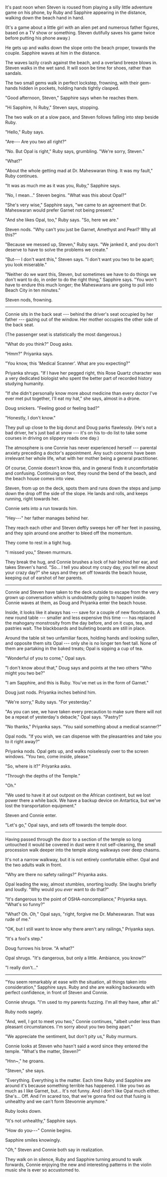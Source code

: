 It's past noon when Steven is roused from playing a silly little
adventure game on his phone, by Ruby and Sapphire appearing in the distance,
walking down the beach hand in hand.

(It's a game about a little girl with an alien pet and numerous father
figures, based on a TV show or something. Steven dutifully saves his game
twice before putting his phone away.)

He gets up and walks down the slope onto the beach proper, towards the
couple. Sapphire waves at him in the distance.

The waves lazily crash against the beach, and a overland breeze blows in.
Steven walks in the wet sand. It will soon be time for shoes, rather than
sandals.

The two small gems walk in perfect lockstep, frowning, with their
gem-hands hidden in pockets, holding hands tightly clasped.

"Good afternoon, Steven," Sapphire says when he reaches them. 

"Hi Sapphire, hi Ruby," Steven says, stopping.

The two walk on at a slow pace, and Steven follows falling into
step beside Ruby.

"Hello," Ruby says.

"Are--- Are you two all right?"

"No. But Opal is right," Ruby says, grumbling. "We're sorry, Steven."

"What?"

"About the whole getting mad at Dr. Maheswaran thing. It was my fault," Ruby continues.

"It was as much me as it was you, Ruby," Sapphire says.

"No, I mean..." Steven begins. "What was this about Opal?"

"She's very wise," Sapphire says, "we came to an agreement that Dr. Maheswaran
would prefer Garnet not being present."

"And she likes Opal, too," Ruby says. "So, here we are."

Steven nods. "Why can't you just be Garnet, Amethyst and Pearl? Why all
this?"

"Because we messed up, Steven," Ruby says. "We janked it, and you don't
deserve to have to solve the problems we create."

"But--- I don't want this," Steven says. "I don't want you two to be
apart; you look miserable."

"Neither do we want this, Steven, but sometimes we have to do things we don't want to do,
in order to do the right thing," Sapphire says. "You won't have to endure this much longer;
the Maheswarans are going to pull into Beach City in ten minutes."

Steven nods, frowning.

----

Connie sits in the back seat --- behind the driver's seat occupied by
her father --- gazing out of the window. Her mother occupies the other
side of the back seat.

(The passenger seat is statistically the most dangerous.)

"What do you think?" Doug asks.

"Hmm?" Priyanka says.

"You know, this 'Medical Scanner'. What are you expecting?"

Priyanka shrugs. "If I have her pegged right, this Rose Quartz
character was a very dedicated biologist who spent the better
part of recorded history studying humanity.

"If she didn't personally know more about medicine than every doctor
I've ever met put together, I'll eat my hat," she says, almost in a drone.

Doug snickers. "Feeling good or feeling bad?"

"Honestly, I don't know."

They pull up close to the big donut and Doug parks flawlessly.
(He's not a bad driver, he's just bad at snow --- it's on his to-do
list to take some courses in driving on slippery roads one day.)

The atmosphere is one Connie has never experienced herself ---
parental anxiety preceding a doctor's appointment. Any such
concerns have been irrelevant her whole life, what with her mother
being a general practitioner.

Of course, Connie doesn't know this, and in general finds it uncomfortable
and confusing.  Continuing on foot, they round the bend of the beach, and the beach house comes into view.

Steven, from up on the deck, spots them and runs down the steps and jump down the drop
off the side of the slope. He lands and rolls, and keeps running, right towards her.

Connie sets into a run towards him.

"Hey---" her father manages behind her.

They reach each other and Steven deftly sweeps her off her feet in passing, and they
spin around one another to bleed off the momentum.

They come to rest in a tight hug.

"I missed you," Steven murmurs.

They break the hug, and Connie brushes a lock of hair behind her ear, and takes
Steven's hand. "So... I tell you about my crazy day, you tell me about your crazy day?"
she says and they set off towards the beach house, keeping out of earshot of her parents.

----

Connie and Steven have taken to the deck outside to escape from the very grown up conversation
which is undoubtedly going to happen inside. Connie waves at them, as Doug and Priyanka enter
the beach house.

Inside, it looks like it always has ---
save for a couple of new floorboards. A new round table --- smaller and less expensive
this time --- has replaced the mahogany monstrosity from the day before, and on it cups, tea,
and pastries wait. The blackboards and bulleting boards are still in place.

Around the table sit two unfamiliar faces, holding hands and looking sullen, and opposite them sits
Opal --- only she is no longer ten feet tall. None of them are partaking in the baked treats;
Opal is sipping a cup of tea.

"Wonderful of you to come," Opal says.

"I don't know about that," Doug says and points at the two others "Who might you two be?"

"I am Sapphire, and this is Ruby. You've met us in the form of Garnet."

Doug just nods. Priyanka inches behind him.

"We're sorry," Ruby says. "For yesterday."

"As you can see, we have taken every precaution to make sure there will not be a
repeat of yesterday's debacle," Opal says. "Pastry?"

"No thanks," Priyanka says. "You said something about a medical scanner?"

Opal nods. "If you wish, we can dispense with the pleasantries and take you to it
right away?"

Priyanka nods. Opal gets up, and walks noiselessly over to the screen windows. "You two,
come inside, please."

"So, where is it?" Priyanka asks.

"Through the depths of the Temple."

"Oh."

"We used to have it at out outpost on the African continent, but we lost power
there a while back. We have a backup device on Antartica, but we've lost the transportation
equipment."

Steven and Connie enter.

"Let's go," Opal says, and sets off towards the temple door.

----

Having passed through the door to a section of the temple so long untouched it would be
covered in dust were it not self-cleaning, the small procession walk deeper into
the temple along walkways over deep chasms.

It's not a narrow walkway, but it is not entirely comfortable either. Opal and the
two adults walk in front.

"Why are there no safety railings?" Priyanka asks.

Opal leading the way, almost stumbles, snorting loudly. She laughs briefly and
loudly. "Why would you *ever* want to do that?"

"It's dangerous to the point of OSHA-noncompliance," Priyanka says. "What's
so funny?"

"What? Oh. *Oh,*" Opal says, "right, forgive me Dr. Maheswaran. That was rude
of me."

"OK, but I still want to know why there aren't any railings," Priyanka says.

"It's a fool's step."

Doug furrows his brow. "A what?"

Opal shrugs. "It's dangerous, but only a little. Ambiance, you know?"

"I really don't..."

----

"You seem remarkably at ease with the situation, all things
taken into consideration," Sapphire says. Ruby and she are
walking backwards with perfect confidence, in front of Steven
and Connie.

Connie shrugs. "I'm used to my parents fuzzing. I'm all they
have, after all."

Ruby nods sagely.

"And, well, I got to meet you two," Connie continues, "albeit
under less than pleasant circumstances. I'm sorry about you two
being apart."

"We appreciate the sentiment, but don't pity us," Ruby murmurs.

Connie looks at Steven who hasn't said a word since they entered the
temple. "What's the matter, Steven?"

"Hnn~," he groans.

"Steven," she says.

"Everything. Everything is the matter. Each time Ruby and Sapphire
are around it's because something terrible has happened. I like you
two as much as I like Garnet, but... It's not funny. And I don't like
Opal much either. She's... Off. And I'm scared too, that we're gonna
find out that fusing is unhealthy and we can't form Stevonnie anymore."

Ruby looks down.

"It's not unhealthy," Sapphire says.

"How do you---" Connie begins.

Sapphire smiles knowingly.

"*Oh,*" Steven and Connie both say in realization.

They walk on in silence, Ruby and Sapphire turning around to walk forwards,
Connie enjoying the new and interesting patterns in the violin music she is
ever so accustomed to.
